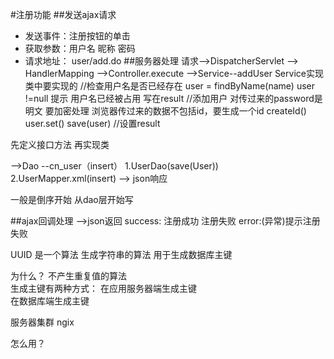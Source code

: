 #注册功能
##发送ajax请求
- 发送事件：注册按钮的单击
- 获取参数：用户名 昵称 密码 
- 请求地址： user/add.do
##服务器处理
请求-->DispatcherServlet 
--> HandlerMapping
-->Controller.execute
-->Service--addUser
Service实现类中要实现的
//检查用户名是否已经存在 
	user = findByName(name)
	user !=null 提示 用户名已经被占用 写在result
//添加用户
	对传过来的password是明文 要加密处理
	浏览器传过来的数据不包括id，要生成一个id createId()
	user.set()
	save(user)
//设置result

先定义接口方法 再实现类

-->Dao --cn_user（insert）
1.UserDao(save(User)) 
2.UserMapper.xml(insert)
--> json响应

一般是倒序开始 从dao层开始写

##ajax回调处理
-->json返回
success:
注册成功
注册失败
error:(异常)提示注册失败

UUID
是一个算法
生成字符串的算法 用于生成数据库主键

为什么？
不产生重复值的算法<br>
生成主键有两种方式：
在应用服务器端生成主键<br>
在数据库端生成主键<br>

服务器集群
ngix

怎么用？

